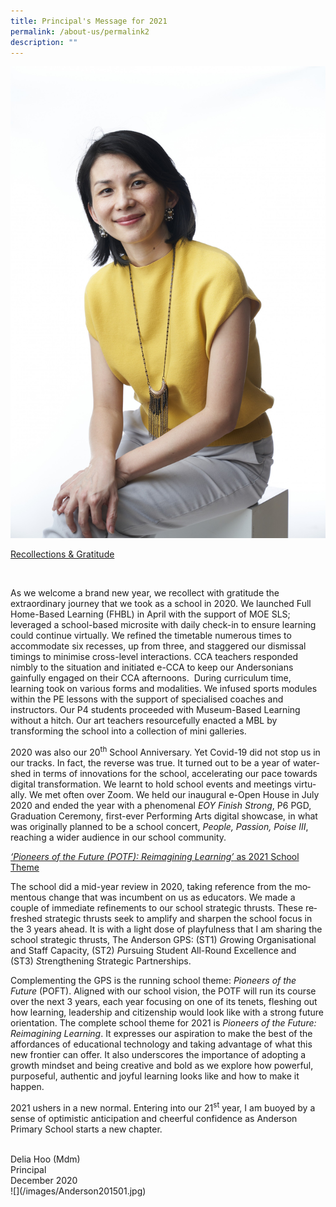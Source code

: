 ```yaml
---
title: Principal's Message for 2021
permalink: /about-us/permalink2
description: ""
---
```


![](/images/Anderson201501.jpg)<div class="">
<div class="">
<p class=""><u class=""><span class="" lang="EN-SG">Recollections &amp; Gratitude</span></u></p>
</div>
<div>&nbsp;</div>
<p class="">As we welcome a brand new year, we recollect with gratitude the extraordinary journey that we took as a school in 2020. We launched Full Home-Based Learning (FHBL) in April with the support of MOE SLS; leveraged a school-based microsite with daily check-in to ensure learning could continue virtually. We refined the timetable numerous times to accommodate six recesses, up from three, and staggered our dismissal timings to minimise cross-level interactions. CCA teachers responded nimbly to the situation and initiated e-CCA to keep our Andersonians gainfully engaged on their CCA afternoons.&nbsp; During curriculum time, learning took on various forms and modalities. We infused sports modules within the PE lessons with the support of specialised coaches and instructors. Our P4 students proceeded with Museum-Based Learning without a hitch. Our art teachers resourcefully enacted a MBL by transforming the school into a collection of mini galleries.</p>
<p class=""><span class="" lang="EN-SG">2020 was also our 20<sup class="">th</sup>&nbsp;School Anniversary. Yet Covid-19 did not stop us in our tracks. In fact, the reverse was true. It turned out to be a year of watershed in terms of innovations for the school, accelerating our pace towards digital transformation. We learnt to hold school events and meetings virtually. We met often over Zoom. We held our inaugural e-Open House in July 2020 and ended the year with a phenomenal&nbsp;<em class="">EOY Finish Strong</em>, P6 PGD, Graduation Ceremony, first-ever Performing Arts digital showcase, in what was originally planned to be a school concert,&nbsp;<em class="">People, Passion, Poise III</em>, reaching a wider audience in our school community.</span></p>
<p class=""><em class=""><u class=""><span class="" lang="EN-SG">&lsquo;Pioneers of the Future (POTF): Reimagining Learning&rsquo;</span></u></em><u class=""><span class="" lang="EN-SG">&nbsp;as 2021 School Theme</span></u></p>
<p class=""><span class="" lang="EN-SG">The school did a mid-year review in 2020, taking reference from the momentous change that was incumbent on us as educators. We made a couple of immediate refinements to our school strategic thrusts. These refreshed strategic thrusts seek to amplify and sharpen the school focus in the 3 years ahead. It is with a light dose of playfulness that I am sharing the school strategic thrusts, The Anderson GPS: (ST1)&nbsp;<em class="">G</em>rowing Organisational and Staff Capacity, (ST2)&nbsp;<em class="">P</em>ursuing Student All-Round Excellence and (ST3)&nbsp;<em class="">S</em>trengthening Strategic Partnerships.&nbsp;</span></p>
<p class=""><span class="" lang="EN-SG">Complementing the GPS is the running school theme:&nbsp;<em class="">Pioneers of the Future</em>&nbsp;(POFT). Aligned with our school vision, the POTF will run its course over the next 3 years, each year focusing on one of its tenets, fleshing out how learning, leadership and citizenship would look like with a strong future orientation. The complete school theme for 2021 is&nbsp;<em class="">Pioneers of the Future: Reimagining Learning</em>. It expresses our aspiration to make the best of the affordances of educational technology and taking advantage of what this new frontier can offer. It also underscores the importance of adopting a growth mindset and being creative and bold as we explore how powerful, purposeful, authentic and joyful learning looks like and how to make it happen.</span></p>
<p class=""><span class="" lang="EN-SG">2021 ushers in a new normal. Entering into our 21<sup class="">st</sup>&nbsp;year, I am buoyed by a sense of optimistic anticipation and cheerful confidence as Anderson Primary School starts a new chapter.</span></p>
<div>&nbsp;</div>
<div>Delia Hoo (Mdm)</div>
<div>Principal</div>
<div>December 2020</div>
</div>![](/images/Anderson201501.jpg)